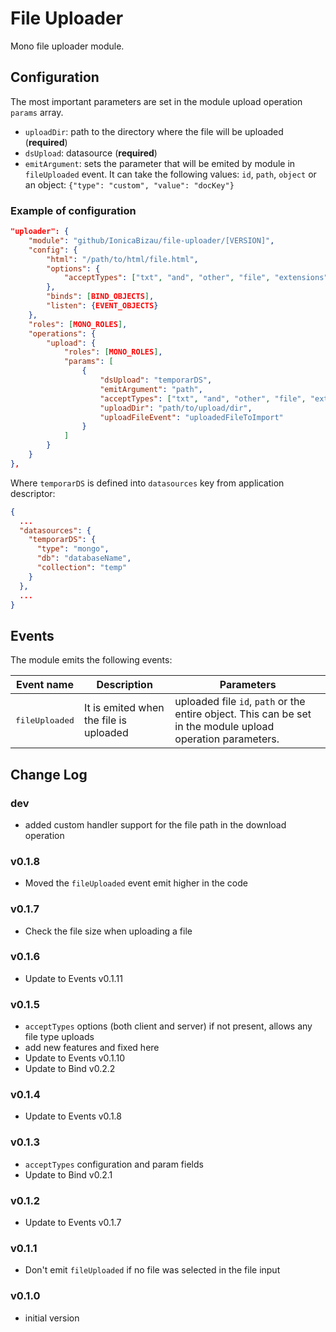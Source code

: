 File Uploader
=============

Mono file uploader module.

## Configuration

The most important parameters are set in the module upload operation `params` array.

 - `uploadDir`: path to the directory where the file will be uploaded (**required**)
 - `dsUpload`: datasource (**required**)
 - `emitArgument`: sets the parameter that will be emited by module in `fileUploaded` event. It can take the following values: `id`, `path`, `object` or an object: `{"type": "custom", "value": "docKey"}`

### Example of configuration

```JSON
"uploader": {
    "module": "github/IonicaBizau/file-uploader/[VERSION]",
    "config": {
        "html": "/path/to/html/file.html",
        "options": {
            "acceptTypes": ["txt", "and", "other", "file", "extensions"]
        },
        "binds": [BIND_OBJECTS],
        "listen": {EVENT_OBJECTS}
    },
    "roles": [MONO_ROLES],
    "operations": {
        "upload": {
            "roles": [MONO_ROLES],
            "params": [
                {
                    "dsUpload": "temporarDS",
                    "emitArgument": "path",
                    "acceptTypes": ["txt", "and", "other", "file", "extensions"],
                    "uploadDir": "path/to/upload/dir",
                    "uploadFileEvent": "uploadedFileToImport"
                }
            ]
        }
    }
},
```

Where `temporarDS` is defined into `datasources` key from application descriptor:

```JSON
{
  ...
  "datasources": {
    "temporarDS": {
      "type": "mongo",
      "db": "databaseName",
      "collection": "temp"
    }
  },
  ...
}
```

## Events

The module emits the following events:

<table>
    <thead>
        <th>Event name</th>
        <th>Description</th>
        <th>Parameters</th>
    </thead>
    <tbody>
        <td><pre>fileUploaded</pre></td>
        <td>It is emited when the file is uploaded</td>
        <td>uploaded file <code>id</code>, <code>path</code> or the entire object. This can be set in the module upload operation parameters.</td>
    </tbody>
</table>

## Change Log

### dev
- added custom handler support for the file path in the download operation

### v0.1.8
- Moved the `fileUploaded` event emit higher in the code

### v0.1.7
- Check the file size when uploading a file

### v0.1.6
- Update to Events v0.1.11

### v0.1.5
- `acceptTypes` options (both client and server) if not present, allows any file type uploads
- add new features and fixed here
- Update to Events v0.1.10
- Update to Bind v0.2.2

### v0.1.4
- Update to Events v0.1.8

### v0.1.3
- `acceptTypes` configuration and param fields
- Update to Bind v0.2.1

### v0.1.2
- Update to Events v0.1.7

### v0.1.1
- Don't emit `fileUploaded` if no file was selected in the file input

### v0.1.0
- initial version

